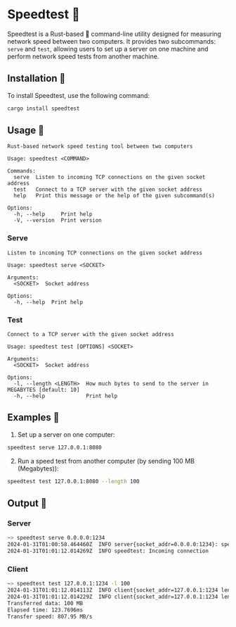 # Speedtest 🚀

Speedtest is a Rust-based 🦀 command-line utility designed for measuring network speed between two computers. It provides two subcommands: `serve` and `test`, allowing users to set up a server on one machine and perform network speed tests from another machine.

## Installation 📩

To install Speedtest, use the following command:

```bash
cargo install speedtest
```

## Usage 🎯

```
Rust-based network speed testing tool between two computers

Usage: speedtest <COMMAND>

Commands:
  serve  Listen to incoming TCP connections on the given socket address
  test   Connect to a TCP server with the given socket address
  help   Print this message or the help of the given subcommand(s)

Options:
  -h, --help     Print help
  -V, --version  Print version
```

### Serve

```
Listen to incoming TCP connections on the given socket address

Usage: speedtest serve <SOCKET>

Arguments:
  <SOCKET>  Socket address

Options:
  -h, --help  Print help
```

### Test

```
Connect to a TCP server with the given socket address

Usage: speedtest test [OPTIONS] <SOCKET>

Arguments:
  <SOCKET>  Socket address

Options:
  -l, --length <LENGTH>  How much bytes to send to the server in MEGABYTES [default: 10]
  -h, --help             Print help
```

## Examples 📄

1. Set up a server on one computer:

```bash
speedtest serve 127.0.0.1:8080
```

2. Run a speed test from another computer (by sending 100 MB (Megabytes)):

```bash
speedtest test 127.0.0.1:8080 --length 100
```

## Output 🧻

### Server

```bash
~> speedtest serve 0.0.0.0:1234
2024-01-31T01:00:58.464460Z  INFO server{socket_addr=0.0.0.0:1234}: speedtest: Listening...
2024-01-31T01:01:12.014269Z  INFO speedtest: Incoming connection
```

### Client

```bash
~> speedtest test 127.0.0.1:1234 -l 100
2024-01-31T01:01:12.014113Z  INFO client{socket_addr=127.0.0.1:1234 length=100}: speedtest: Stream accepted
2024-01-31T01:01:12.014229Z  INFO client{socket_addr=127.0.0.1:1234 length=100}: speedtest: Writing data...
Transferred data: 100 MB
Elapsed time: 123.7696ms
Transfer speed: 807.95 MB/s
```

